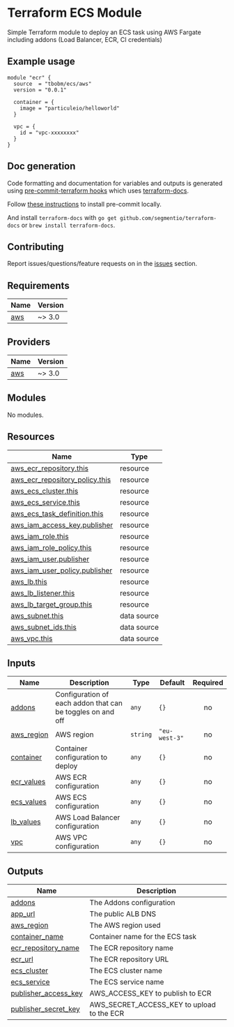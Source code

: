 # Terraform ECS Module

Simple Terraform module to deploy an ECS task using AWS Fargate including addons (Load Balancer, ECR, CI credentials)

## Example usage

```hcl
module "ecr" {
  source  = "tbobm/ecs/aws"
  version = "0.0.1"

  container = {
    image = "particuleio/helloworld"
  }

  vpc = {
    id = "vpc-xxxxxxxx"
  }
}
```

## Doc generation

Code formatting and documentation for variables and outputs is generated using
[pre-commit-terraform
hooks](https://github.com/antonbabenko/pre-commit-terraform) which uses
[terraform-docs](https://github.com/segmentio/terraform-docs).

Follow [these
instructions](https://github.com/antonbabenko/pre-commit-terraform#how-to-install)
to install pre-commit locally.

And install `terraform-docs` with `go get github.com/segmentio/terraform-docs`
or `brew install terraform-docs`.

## Contributing

Report issues/questions/feature requests on in the
[issues](https://github.com/particuleio/terraform-kubernetes-addons/issues/new)
section.

<!-- BEGINNING OF PRE-COMMIT-TERRAFORM DOCS HOOK -->
## Requirements

| Name | Version |
|------|---------|
| <a name="requirement_aws"></a> [aws](#requirement\_aws) | ~> 3.0 |

## Providers

| Name | Version |
|------|---------|
| <a name="provider_aws"></a> [aws](#provider\_aws) | ~> 3.0 |

## Modules

No modules.

## Resources

| Name | Type |
|------|------|
| [aws_ecr_repository.this](https://registry.terraform.io/providers/hashicorp/aws/latest/docs/resources/ecr_repository) | resource |
| [aws_ecr_repository_policy.this](https://registry.terraform.io/providers/hashicorp/aws/latest/docs/resources/ecr_repository_policy) | resource |
| [aws_ecs_cluster.this](https://registry.terraform.io/providers/hashicorp/aws/latest/docs/resources/ecs_cluster) | resource |
| [aws_ecs_service.this](https://registry.terraform.io/providers/hashicorp/aws/latest/docs/resources/ecs_service) | resource |
| [aws_ecs_task_definition.this](https://registry.terraform.io/providers/hashicorp/aws/latest/docs/resources/ecs_task_definition) | resource |
| [aws_iam_access_key.publisher](https://registry.terraform.io/providers/hashicorp/aws/latest/docs/resources/iam_access_key) | resource |
| [aws_iam_role.this](https://registry.terraform.io/providers/hashicorp/aws/latest/docs/resources/iam_role) | resource |
| [aws_iam_role_policy.this](https://registry.terraform.io/providers/hashicorp/aws/latest/docs/resources/iam_role_policy) | resource |
| [aws_iam_user.publisher](https://registry.terraform.io/providers/hashicorp/aws/latest/docs/resources/iam_user) | resource |
| [aws_iam_user_policy.publisher](https://registry.terraform.io/providers/hashicorp/aws/latest/docs/resources/iam_user_policy) | resource |
| [aws_lb.this](https://registry.terraform.io/providers/hashicorp/aws/latest/docs/resources/lb) | resource |
| [aws_lb_listener.this](https://registry.terraform.io/providers/hashicorp/aws/latest/docs/resources/lb_listener) | resource |
| [aws_lb_target_group.this](https://registry.terraform.io/providers/hashicorp/aws/latest/docs/resources/lb_target_group) | resource |
| [aws_subnet.this](https://registry.terraform.io/providers/hashicorp/aws/latest/docs/data-sources/subnet) | data source |
| [aws_subnet_ids.this](https://registry.terraform.io/providers/hashicorp/aws/latest/docs/data-sources/subnet_ids) | data source |
| [aws_vpc.this](https://registry.terraform.io/providers/hashicorp/aws/latest/docs/data-sources/vpc) | data source |

## Inputs

| Name | Description | Type | Default | Required |
|------|-------------|------|---------|:--------:|
| <a name="input_addons"></a> [addons](#input\_addons) | Configuration of each addon that can be toggles on and off | `any` | `{}` | no |
| <a name="input_aws_region"></a> [aws\_region](#input\_aws\_region) | AWS region | `string` | `"eu-west-3"` | no |
| <a name="input_container"></a> [container](#input\_container) | Container configuration to deploy | `any` | `{}` | no |
| <a name="input_ecr_values"></a> [ecr\_values](#input\_ecr\_values) | AWS ECR configuration | `any` | `{}` | no |
| <a name="input_ecs_values"></a> [ecs\_values](#input\_ecs\_values) | AWS ECS configuration | `any` | `{}` | no |
| <a name="input_lb_values"></a> [lb\_values](#input\_lb\_values) | AWS Load Balancer configuration | `any` | `{}` | no |
| <a name="input_vpc"></a> [vpc](#input\_vpc) | AWS VPC configuration | `any` | `{}` | no |

## Outputs

| Name | Description |
|------|-------------|
| <a name="output_addons"></a> [addons](#output\_addons) | The Addons configuration |
| <a name="output_app_url"></a> [app\_url](#output\_app\_url) | The public ALB DNS |
| <a name="output_aws_region"></a> [aws\_region](#output\_aws\_region) | The AWS region used |
| <a name="output_container_name"></a> [container\_name](#output\_container\_name) | Container name for the ECS task |
| <a name="output_ecr_repository_name"></a> [ecr\_repository\_name](#output\_ecr\_repository\_name) | The ECR repository name |
| <a name="output_ecr_url"></a> [ecr\_url](#output\_ecr\_url) | The ECR repository URL |
| <a name="output_ecs_cluster"></a> [ecs\_cluster](#output\_ecs\_cluster) | The ECS cluster name |
| <a name="output_ecs_service"></a> [ecs\_service](#output\_ecs\_service) | The ECS service name |
| <a name="output_publisher_access_key"></a> [publisher\_access\_key](#output\_publisher\_access\_key) | AWS\_ACCESS\_KEY to publish to ECR |
| <a name="output_publisher_secret_key"></a> [publisher\_secret\_key](#output\_publisher\_secret\_key) | AWS\_SECRET\_ACCESS\_KEY to upload to the ECR |
<!-- END OF PRE-COMMIT-TERRAFORM DOCS HOOK -->
